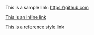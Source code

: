 This is a sample link: <https://github.com>

[This is an inline link](https://github.com)

[This is a reference style link][ref]

[ref]: https://github.com


